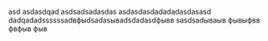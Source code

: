 asd
asdasdqad
asdsadsadasdas
asdasdasdadadadasdasasd
dadqadadssssssadвфыdsadasываdsdadasdфывв
sasdsadываыв
фывыфвв
фвфыв
фыв
